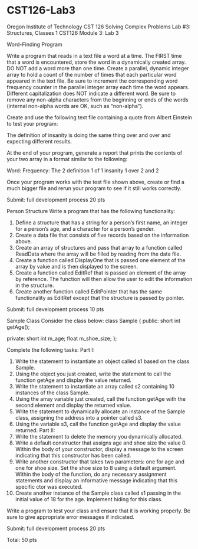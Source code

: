 # CST126-Lab3
Oregon Institute of Technology
CST 126 Solving Complex Problems
Lab #3: Structures, Classes 1 
CST126
Module 3: Lab 3


Word-Finding Program


Write a program that reads in a text file a word at a time.
The FIRST time that a word is encountered, store the word in a dynamically created array. DO NOT add a word more than one time.
Create a parallel, dynamic integer array to hold a count of the number of times that each particular word appeared in the text file. Be sure to increment the corresponding word frequency counter in the parallel integer array each time the word appears.
Different capitalization does NOT indicate a different word.
Be sure to remove any non-alpha characters from the beginning or ends of the words (internal non-alpha words are OK, such as “non-alpha”).


Create and use the following text file containing a quote from Albert Einstein to test your program:


The definition of insanity is doing the same thing over and over and expecting different results.


At the end of your program, generate a report that prints the contents of your two array in a format similar to the following:


Word:                Frequency:
The                    2
definition             1
of                     1
insanity               1
over                   2
and                    2


Once your program works with the test file shown above, create or find a much bigger file and rerun your program to see if it still works correctly.


Submit: full development process
20 pts




Person Structure
Write a program that has the following functionality:
1. Define a structure that has a string for a person’s first name, an integer for a person’s age, and a character for a person’s gender.
2. Create a data file that consists of five records based on the information above.
3. Create an array of structures and pass that array to a function called ReadData where the array will be filled by reading from the data file.
4. Create a function called DisplayOne that is passed one element of the array by value and is then displayed to the screen.
5. Create a function called EditRef that is passed an element of the array by reference. The function will then allow the user to edit the information in the structure.
6. Create another function called EditPointer that has the same functionality as EditRef except that the structure is passed by pointer.


Submit: full development process
10 pts




Sample Class
Consider the class below:
class Sample
{
public:
short int getAge();
 
private:
short int m_age;
float m_shoe_size;
};


Complete the following tasks:
Part I:
1. Write the statement to instantiate an object called s1 based on the class Sample.
2. Using the object you just created, write the statement to call the function getAge and display the value returned.
3. Write the statement to instantiate an array called s2 containing 10 instances of the class Sample.
4. Using the array variable just created, call the function getAge with the second element and display the returned value.
5. Write the statement to dynamically allocate an instance of the Sample class, assigning the address into a pointer called s3.
6. Using the variable s3, call the function getAge and display the value returned.
Part II:
1. Write the statement to delete the memory you dynamically allocated.
2. Write a default constructor that assigns age and shoe size the value 0. Within the body of your constructor, display a message to the screen indicating that this constructor has been called.
3. Write another constructor that takes two parameters: one for age and one for shoe size. Set the shoe size to 8 using a default argument. Within the body of the function, do any necessary assignment statements and display an informative message indicating that this specific ctor was executed.
4. Create another instance of the Sample class called s1 passing in the initial value of 18 for the age.
Implement hiding for this class.


Write a program to test your class and ensure that it is working properly.
Be sure to give appropriate error messages if indicated.


Submit: full development process
20 pts


Total: 50 pts
